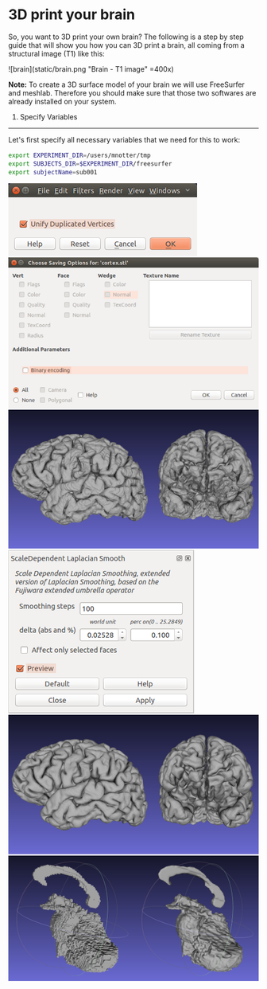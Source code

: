 # 3D print your brain

So, you want to 3D print your own brain? The following is a step by step guide that will show you how you can 3D print a brain, all coming from a structural image (T1) like this:

![brain](static/brain.png "Brain - T1 image" =400x)

**Note:** To create a 3D surface model of your brain we will use FreeSurfer and meshlab. Therefore you should make sure that those two softwares are already installed on your system.


1. Specify Variables
--------------------

Let's first specify all necessary variables that we need for this to work:

```bash
export EXPERIMENT_DIR=/users/mnotter/tmp
export SUBJECTS_DIR=$EXPERIMENT_DIR/freesurfer
export subjectName=sub001
```


![message_duplicates](static/message_duplicates.png "some text")
![message_export](static/message_export.png "some text")
![cortical_rough](static/cortical_rough.png "some text")
![laplacian_smooth](static/laplacian_smooth.png "some text")
![cortical_smooth](static/cortical_smooth.png "some text")
![subcortical](static/subcortical.png "some text")










